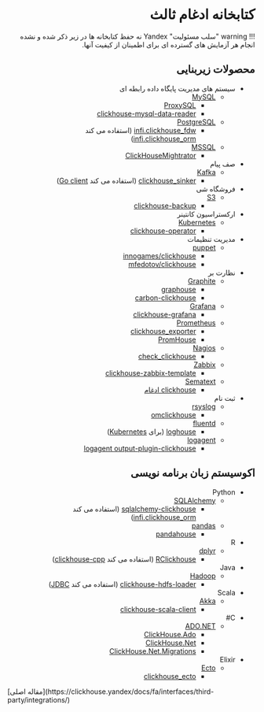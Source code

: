 <div dir="rtl" markdown="1">

# کتابخانه ادغام ثالث

!!! warning "سلب مسئولیت"
    Yandex نه حفظ کتابخانه ها در زیر ذکر شده و نشده انجام هر آزمایش های گسترده ای برای اطمینان از کیفیت آنها.

## محصولات زیربنایی

- سیستم های مدیریت پایگاه داده رابطه ای
    - [MySQL](https://www.mysql.com)
        - [ProxySQL](https://github.com/sysown/proxysql/wiki/ClickHouse-Support)
        - [clickhouse-mysql-data-reader](https://github.com/Altinity/clickhouse-mysql-data-reader)
    - [PostgreSQL](https://www.postgresql.org)
        - [infi.clickhouse_fdw](https://github.com/Infinidat/infi.clickhouse_fdw) (استفاده می کند [infi.clickhouse_orm](https://github.com/Infinidat/infi.clickhouse_orm))
    - [MSSQL](https://en.wikipedia.org/wiki/Microsoft_SQL_Server)
        - [ClickHouseMightrator](https://github.com/zlzforever/ClickHouseMigrator)
- صف پیام
    - [Kafka](https://kafka.apache.org)
        - [clickhouse_sinker](https://github.com/housepower/clickhouse_sinker) (استفاده می کند [Go client](https://github.com/kshvakov/clickhouse/))
- فروشگاه شی
    - [S3](https://en.wikipedia.org/wiki/Amazon_S3)
        - [clickhouse-backup](https://github.com/AlexAkulov/clickhouse-backup)
- ارکستراسیون کانتینر
    - [Kubernetes](https://kubernetes.io)
        - [clickhouse-operator](https://github.com/Altinity/clickhouse-operator)
- مدیریت تنظیمات
    - [puppet](https://puppet.com)
        - [innogames/clickhouse](https://forge.puppet.com/innogames/clickhouse)
        - [mfedotov/clickhouse](https://forge.puppet.com/mfedotov/clickhouse)
- نظارت بر
    - [Graphite](https://graphiteapp.org)
        - [graphouse](https://github.com/yandex/graphouse)
        - [carbon-clickhouse](https://github.com/lomik/carbon-clickhouse)
    - [Grafana](https://grafana.com/)
        - [clickhouse-grafana](https://github.com/Vertamedia/clickhouse-grafana)
    - [Prometheus](https://prometheus.io/)
        - [clickhouse_exporter](https://github.com/f1yegor/clickhouse_exporter)
        - [PromHouse](https://github.com/Percona-Lab/PromHouse)
    - [Nagios](https://www.nagios.org/)
        - [check_clickhouse](https://github.com/exogroup/check_clickhouse/)
    - [Zabbix](https://www.zabbix.com)
        - [clickhouse-zabbix-template](https://github.com/Altinity/clickhouse-zabbix-template)
    - [Sematext](https://sematext.com/)
        - [clickhouse ادغام](https://github.com/sematext/sematext-agent-integrations/tree/master/clickhouse)
- ثبت نام
    - [rsyslog](https://www.rsyslog.com/)
        - [omclickhouse](https://www.rsyslog.com/doc/master/configuration/modules/omclickhouse.html)
    - [fluentd](https://www.fluentd.org)
        - [loghouse](https://github.com/flant/loghouse) (برای [Kubernetes](https://kubernetes.io))
    - [logagent](https://www.sematext.com/logagent)
        - [logagent output-plugin-clickhouse](https://sematext.com/docs/logagent/output-plugin-clickhouse/)

## اکوسیستم زبان برنامه نویسی

- Python
    - [SQLAlchemy](https://www.sqlalchemy.org)
        - [sqlalchemy-clickhouse](https://github.com/cloudflare/sqlalchemy-clickhouse) (استفاده می کند [infi.clickhouse_orm](https://github.com/Infinidat/infi.clickhouse_orm))
    - [pandas](https://pandas.pydata.org)
        - [pandahouse](https://github.com/kszucs/pandahouse)
- R
    - [dplyr](https://db.rstudio.com/dplyr/)
        - [RClickhouse](https://github.com/IMSMWU/RClickhouse) (استفاده می کند [clickhouse-cpp](https://github.com/artpaul/clickhouse-cpp))
- Java
    - [Hadoop](http://hadoop.apache.org)
        - [clickhouse-hdfs-loader](https://github.com/jaykelin/clickhouse-hdfs-loader) (استفاده می کند [JDBC](../../query_language/table_functions/jdbc.md))
- Scala
    - [Akka](https://akka.io)
        - [clickhouse-scala-client](https://github.com/crobox/clickhouse-scala-client)
- C#
    - [ADO.NET](https://docs.microsoft.com/en-us/dotnet/framework/data/adonet/ado-net-overview)
        - [ClickHouse.Ado](https://github.com/killwort/ClickHouse-Net)
        - [ClickHouse.Net](https://github.com/ilyabreev/ClickHouse.Net)
        - [ClickHouse.Net.Migrations](https://github.com/ilyabreev/ClickHouse.Net.Migrations)
- Elixir
    - [Ecto](https://github.com/elixir-ecto/ecto)
        - [clickhouse_ecto](https://github.com/appodeal/clickhouse_ecto)

</div>
[مقاله اصلی](https://clickhouse.yandex/docs/fa/interfaces/third-party/integrations/) <!--hide-->
